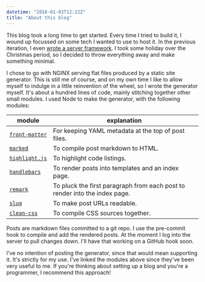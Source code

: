 ```yaml
---
datetime: "2016-01-03T12:22Z"
title: "About this blog"
---
```

This blog took a long time to get started. Every time I tried to build it, I wound up focussed on
some tech I wanted to use to host it. In the previous iteration, I even
[wrote a server framework](https://github.com/qubyte/toisu). I took some holiday over the Christmas
period, so I decided to throw everything away and make something minimal.

I chose to go with NGINX serving flat files produced by a static site generator. This is still me of
course, and on my own time I like to allow myself to indulge in a little reinvention of the wheel,
so I wrote the generator myself. It's about a hundred lines of code, mainly stitching together other
small modules. I used Node to make the generator, with the following modules:

| module | explanation |
| ------ | ----------- |
| [`front-matter`](https://www.npmjs.com/package/front-matter) | For keeping YAML metadata at the top of post files. |
| [`marked`](https://www.npmjs.com/package/marked) | To compile post markdown to HTML. |
| [`highlight.js`](https://www.npmjs.com/package/highlight.js) | To highlight code listings. |
| [`handlebars`](https://www.npmjs.com/package/handlebars) | To render posts into templates and an index page. |
| [`remark`](https://www.npmjs.com/package/remark) | To pluck the first paragraph from each post to render into the index page. |
| [`slug`](https://www.npmjs.com/package/slug) | To make post URLs readable. |
| [`clean-css`](https://www.npmjs.com/packages/clean-css) | To compile CSS sources together. |

Posts are markdown files committed to a git repo. I use the pre-commit hook to compile and add the
rendered posts. At the moment I log into the server to pull changes down. I'll have that working on
a GitHub hook soon.

I've no intention of posting the generator, since that would mean supporting it. It's strictly for
my use. I've linked the modules above since they've been very useful to me. If you're thinking about
setting up a blog and you're a programmer, I recommend this approach!
